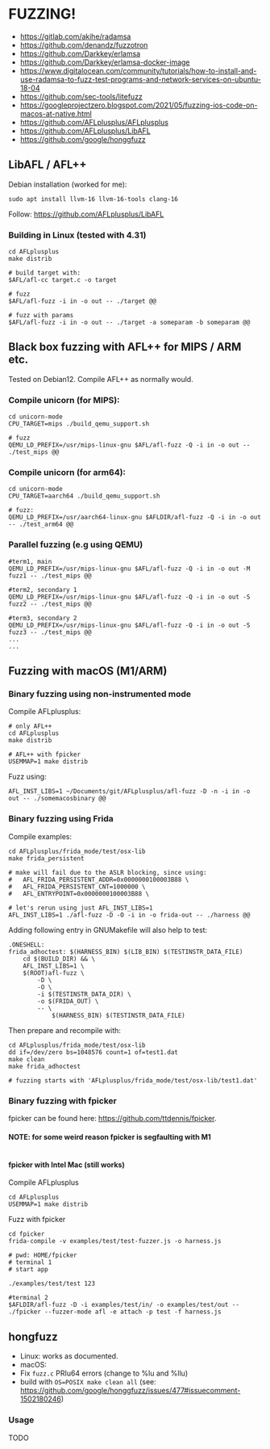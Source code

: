 # FUZZING!

* https://gitlab.com/akihe/radamsa
* https://github.com/denandz/fuzzotron
* https://github.com/Darkkey/erlamsa
* https://github.com/Darkkey/erlamsa-docker-image
* https://www.digitalocean.com/community/tutorials/how-to-install-and-use-radamsa-to-fuzz-test-programs-and-network-services-on-ubuntu-18-04
* https://github.com/sec-tools/litefuzz
* https://googleprojectzero.blogspot.com/2021/05/fuzzing-ios-code-on-macos-at-native.html
* https://github.com/AFLplusplus/AFLplusplus
* https://github.com/AFLplusplus/LibAFL
* https://github.com/google/honggfuzz

## LibAFL / AFL++
Debian installation (worked for me):

```
sudo apt install llvm-16 llvm-16-tools clang-16
```

Follow: https://github.com/AFLplusplus/LibAFL

### Building in Linux (tested with 4.31)

```
cd AFLplusplus
make distrib

# build target with:
$AFL/afl-cc target.c -o target

# fuzz
$AFL/afl-fuzz -i in -o out -- ./target @@

# fuzz with params
$AFL/afl-fuzz -i in -o out -- ./target -a someparam -b someparam @@
```

## Black box fuzzing with AFL++ for MIPS / ARM etc.

Tested on Debian12. Compile AFL++ as normally would.

### Compile unicorn (for MIPS):
```
cd unicorn-mode
CPU_TARGET=mips ./build_qemu_support.sh

# fuzz
QEMU_LD_PREFIX=/usr/mips-linux-gnu $AFL/afl-fuzz -Q -i in -o out -- ./test_mips @@ 
```

### Compile unicorn (for arm64):
```
cd unicorn-mode
CPU_TARGET=aarch64 ./build_qemu_support.sh

# fuzz:
QEMU_LD_PREFIX=/usr/aarch64-linux-gnu $AFLDIR/afl-fuzz -Q -i in -o out -- ./test_arm64 @@
```

### Parallel fuzzing (e.g using QEMU)
```
#term1, main
QEMU_LD_PREFIX=/usr/mips-linux-gnu $AFL/afl-fuzz -Q -i in -o out -M fuzz1 -- ./test_mips @@

#term2, secondary 1
QEMU_LD_PREFIX=/usr/mips-linux-gnu $AFL/afl-fuzz -Q -i in -o out -S fuzz2 -- ./test_mips @@

#term3, secondary 2
QEMU_LD_PREFIX=/usr/mips-linux-gnu $AFL/afl-fuzz -Q -i in -o out -S fuzz3 -- ./test_mips @@
...
...
```

## Fuzzing with macOS (M1/ARM)

### Binary fuzzing using non-instrumented mode

Compile AFLplusplus:
```
# only AFL++
cd AFLplusplus
make distrib

# AFL++ with fpicker
USEMMAP=1 make distrib
```

Fuzz using:
```
AFL_INST_LIBS=1 ~/Documents/git/AFLplusplus/afl-fuzz -D -n -i in -o out -- ./somemacosbinary @@
```

### Binary fuzzing using Frida
Compile examples:
```
cd AFLplusplus/frida_mode/test/osx-lib
make frida_persistent

# make will fail due to the ASLR blocking, since using:
# 	AFL_FRIDA_PERSISTENT_ADDR=0x0000000100003B88 \
#	AFL_FRIDA_PERSISTENT_CNT=1000000 \
#	AFL_ENTRYPOINT=0x0000000100003B88 \

# let's rerun using just AFL_INST_LIBS=1
AFL_INST_LIBS=1 ./afl-fuzz -D -O -i in -o frida-out -- ./harness @@
```

Adding following entry in GNUMakefile will also help to test:
```
.ONESHELL:
frida_adhoctest: $(HARNESS_BIN) $(LIB_BIN) $(TESTINSTR_DATA_FILE)
	cd $(BUILD_DIR) && \
	AFL_INST_LIBS=1 \
	$(ROOT)afl-fuzz \
		-D \
		-O \
		-i $(TESTINSTR_DATA_DIR) \
		-o $(FRIDA_OUT) \
		-- \
			$(HARNESS_BIN) $(TESTINSTR_DATA_FILE)

```

Then prepare and recompile with:
```
cd AFLplusplus/frida_mode/test/osx-lib
dd if=/dev/zero bs=1048576 count=1 of=test1.dat
make clean
make frida_adhoctest

# fuzzing starts with 'AFLplusplus/frida_mode/test/osx-lib/test1.dat'
```

### Binary fuzzing with fpicker
fpicker can be found here: https://github.com/ttdennis/fpicker.

#### NOTE: for some weird reason fpicker is segfaulting with M1
```
```


#### fpicker with Intel Mac (still works)
Compile AFLplusplus
```
cd AFLplusplus
USEMMAP=1 make distrib
```

Fuzz with fpicker
```
cd fpicker
frida-compile -v examples/test/test-fuzzer.js -o harness.js

# pwd: HOME/fpicker
# terminal 1
# start app

./examples/test/test 123

#terminal 2
$AFLDIR/afl-fuzz -D -i examples/test/in/ -o examples/test/out -- ./fpicker --fuzzer-mode afl -e attach -p test -f harness.js
```

## hongfuzz
* Linux: works as documented.
* macOS:
 * Fix `fuzz.c` PRIu64 errors (change to %lu and %llu)
 * build with `OS=POSIX make clean all` (see: https://github.com/google/honggfuzz/issues/477#issuecomment-1502180246)

### Usage
TODO

